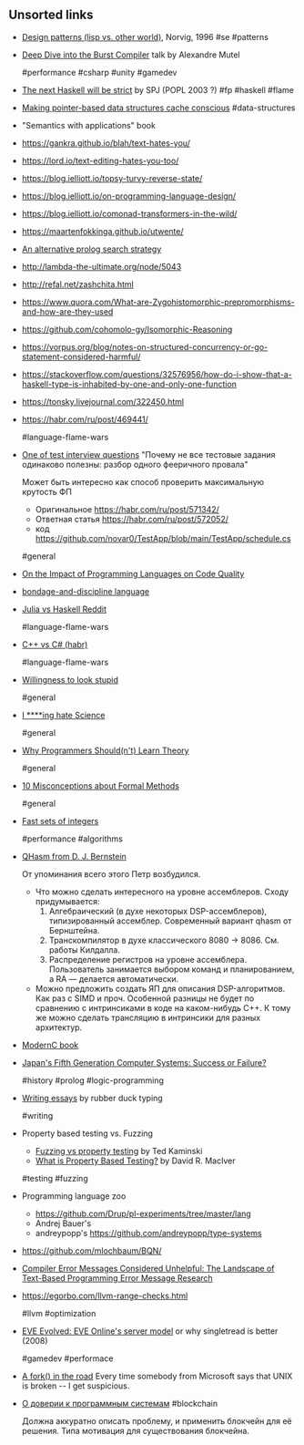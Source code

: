## Unsorted links


- [Design patterns (lisp vs. other world)](https://norvig.com/design-patterns/design-patterns.pdf), Norvig, 1996  #se #patterns


- [Deep Dive into the Burst Compiler](https://www.youtube.com/watch?v=QkM6zEGFhDY) talk by Alexandre Mutel

  #performance #csharp #unity #gamedev

- [The next Haskell will be strict](https://news.ycombinator.com/item?id=1924061) by SPJ (POPL 2003 ?) #fp #haskell #flame 

- [Making pointer-based data structures cache conscious](https://ieeexplore.ieee.org/document/889095) #data-structures

- "Semantics with applications" book

- https://gankra.github.io/blah/text-hates-you/
- https://lord.io/text-editing-hates-you-too/
- https://blog.ielliott.io/topsy-turvy-reverse-state/
- https://blog.ielliott.io/on-programming-language-design/
- https://blog.ielliott.io/comonad-transformers-in-the-wild/
- https://maartenfokkinga.github.io/utwente/
- [An alternative prolog search strategy](https://dl.acm.org/doi/10.1145/67312.67339)
- http://lambda-the-ultimate.org/node/5043
- http://refal.net/zashchita.html
- https://www.quora.com/What-are-Zygohistomorphic-prepromorphisms-and-how-are-they-used
- https://github.com/cohomolo-gy/Isomorphic-Reasoning
- https://vorpus.org/blog/notes-on-structured-concurrency-or-go-statement-considered-harmful/
- https://stackoverflow.com/questions/32576956/how-do-i-show-that-a-haskell-type-is-inhabited-by-one-and-only-one-function
- https://tonsky.livejournal.com/322450.html
- https://habr.com/ru/post/469441/

  #language-flame-wars

- [One of test interview questions](https://habr.com/ru/post/571342) "Почему не все тестовые задания одинаково полезны: разбор одного фееричного провала"

  Может быть интересно как способ проверить максимальную крутость ФП

  * Оригинальное https://habr.com/ru/post/571342/
  * Ответная статья https://habr.com/ru/post/572052/
  * код https://github.com/novar0/TestApp/blob/main/TestApp/schedule.cs

  #general


- [On the Impact of Programming Languages on Code Quality](https://arxiv.org/pdf/1901.10220.pdf)
- [bondage-and-discipline language](http://catb.org/~esr/jargon/html/B/bondage-and-discipline-language.html)
- [Julia vs Haskell Reddit](https://www.reddit.com/r/haskell/comments/2ldvae/why_julia_and_why_not_haskell/)

  #language-flame-wars
  
- [C++ vs C# (habr)](https://habr.com/ru/company/jugru/blog/469467/)  

  #language-flame-wars
  
- [Willingness to look stupid](https://danluu.com/look-stupid/)

  #general

- [I ****ing hate Science](https://buttondown.email/hillelwayne/archive/i-ing-hate-science/)

  #general

- [Why Programmers Should(n't) Learn Theory](https://www.pathsensitive.com/2021/03/why-programmers-shouldnt-learn-theory.html)

  #general

- [10 Misconceptions about Formal Methods](https://buttondown.email/hillelwayne/archive/10-misconceptions-about-formal-methods/)

  #general

- [Fast sets of integers](https://lemire.me/blog/2012/11/13/fast-sets-of-integers)

  #performance #algorithms

- [QHasm from D. J. Bernstein](https://cr.yp.to/qhasm.html)

  От упоминания всего этого Петр возбудился.

  * Что можно сделать интересного на уровне ассемблеров. Сходу придумывается:
    1. Алгебраический (в духе некоторых DSP-ассемблеров), типизированный ассемблер. Современный вариант qhasm от Бернштейна.
    2. Транскомпилятор в духе классического 8080 -> 8086. См. работы Килдалла.
    3. Распределение регистров на уровне ассемблера. Пользователь занимается выбором команд и планированием, а RA — делается автоматически.
  * Можно предложить создать ЯП для описания DSP-алгоритмов. Как раз с SIMD и проч. Особенной разницы не будет по сравнению с интринсиками в коде на каком-нибудь C++. К тому же можно сделать трансляцию в интринсики для разных архитектур.


- [ModernC book](https://gustedt.gitlabpages.inria.fr/modern-c)

- [Japan's Fifth Generation Computer Systems: Success or Failure?](https://instadeq.com/blog/posts/japans-fifth-generation-computer-systems-success-or-failure/)

  #history #prolog #logic-programming

- [Writing essays](https://rubber-duck-typing.com/articles/2018/09/06/writing-essays/) by rubber duck typing

  #writing

- Property based testing vs. Fuzzing

  * [Fuzzing vs property testing](https://www.tedinski.com/2018/12/11/fuzzing-and-property-testing.html) by Ted Kaminski
  * [What is Property Based Testing?](https://hypothesis.works/articles/what-is-property-based-testing/) by David R. MacIver

  #testing #fuzzing

- Programming language zoo

  * https://github.com/Drup/pl-experiments/tree/master/lang
  * Andrej Bauer's
  * andreypopp's https://github.com/andreypopp/type-systems

- https://github.com/mlochbaum/BQN/

- [Compiler Error Messages Considered Unhelpful: The Landscape of Text-Based Programming Error Message Research](https://web.eecs.umich.edu/~akamil/papers/iticse19.pdf)

- https://egorbo.com/llvm-range-checks.html

  #llvm #optimization
  
- [EVE Evolved: EVE Online's server model](https://www.engadget.com/2008-09-28-eve-evolved-eve-onlines-server-model.html)  or why singletread is better (2008)

  #gamedev #performace
  
- [A fork() in the road](https://www.microsoft.com/en-us/research/uploads/prod/2019/04/fork-hotos19.pdf) Every time somebody from Microsoft says that UNIX is broken -- I get suspicious.

- [О доверии к программным системам](https://habr.com/ru/post/657817/) #blockchain 

  Должна аккуратно описать проблему, и применить блокчейн для её решения. Типа мотивация для существования блокчейна.
	